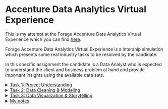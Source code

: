 # Accenture Data Analytics Virtual Experience
This is my attempt at the Forage Accenture Data Analytics Virtual Experience which you can find [here](https://www.theforage.com/virtual-internships/hzmoNKtzvAzXsEqx8?ref=RiQGb5822vPSKB9bg).

Forage Accenture Data Analytics Virtual Experience is a intership simulation which presents some real industry tasks to be resolved by the candidate.

In this specific assignment the candidate is a Data Analyst who is expected to understand the client and business problem at hand and provide important insights using the avaliable data sets. 

<details>
<summary><ins>Task 1: Project Understanding</ins></summary>
<p>You’ve been assigned to a new project and the first thing you must do is get up to speed with the business problem that this project is tackling, the requirements that need to be fulfilled as deliverables and the alignment of internal teams with the client.</p>

<p>You will be working within a large team at Accenture and there will be several people on your team doing different roles to make this project a success.</p>

<p>As a data analyst, it is imperative that you have a solid understanding of the project as quickly as possible. A data analyst sits between the business and the data, so it’s important that you have a deep understanding from both sides to provide insights. You need to use the client brief to:</p>

<ul>
  <li>Understand the client and business problem at hand.</li>
  <li>Identify the requirements that need to be delivered for this project.</li>
  <li>Identify which tasks you should focus on.</li> 
</ul>

<p>To make sure that you have understood the project, you will be tested on an outline of the business problem, the requirements and the delegation of tasks.</p>

<p><strong>Here is your task:</strong></p>

<p>1. Client background</p>
<p>Before attempting to complete this task, you should take your time to fully understand the <a href="https://github.com/deborabastos/accenture_data_analytics/blob/main/resources/Data_Analytics%20Client%20Brief.pdf">client brief</a>.</p>

<p>2. Internal background</p>
<p>After this, you should read through the <a href="https://github.com/deborabastos/accenture_data_analytics/blob/main/resources/Internal%20stakeholder%20chart.pdf">organization map</a> and each individual's role and responsibilities. This will give you a holistic understanding of the Accenture team working on this project and each individuals’ role and responsibilities.</p>

<p>3. Project understanding</p>
<p>Once you’ve read the resources, make sure you have a confident understanding of the following three questions:</p>

<ul>
  <li>What is the business problem that Accenture is trying to tackle for this client?</li>
  <li>Based on this business problem, what are the requirements that Accenture is expected to deliver?</li>
  <li>Finally, based on these requirements, what tasks are most likely to be relevant to you as the data analyst?</li> 
</ul>
</details>


<details>
<summary><ins>Task 2: Data Cleaning & Modeling</ins></summary>
<p>You have been given a <a href="https://github.com/deborabastos/accenture_data_analytics/tree/main/data">set of data sets</a>, all containing different columns and values, as well as a <a href="https://github.com/deborabastos/accenture_data_analytics/blob/main/resources/Data%20model.pdf">data model</a>. A data model shows the relationships between all of the data sets, as well as any links that you can use to merge tables.</p>

<p>It is your job to use these data sets as well as the data model, to create your own data set that you can use to fulfill the requirements of this task.</p>

<p>This task is essential because it is one of the specific requirements that the client has asked for, so we are relying on the data analyst to work with the data and create accurate, reliable insights that can be backed up during the final presentation.</p>

<p><strong>Here is your task:</strong></p>

<p>1. Requirements gathering</p>
<p>To complete this task, you’ll first want to look at the task that you’ve been assigned and think about which available data sets may be useful to fulfill the requirements. It may be helpful for you to write the data sets down that you think will be best for the task. You should take time to fully understand the data model and how the tables link together. Then you should think about which tables are most relevant.</p>

<p>2. Data cleaning</p>
<p>Before we begin to work with the relevant data sets, we’ll need to ensure that the data is clean and ready for analysis. Data cleaning is a common and very important task when working with data. This includes removing columns that have a high number of missing values, removing rows that have values which are erroneous, changing the data type of some values within a column and also removing columns which are not relevant to this task. Your end result should be a set of relevant data sets that are clean with each data set containing only the columns which are relevant to the completion of this task.</p>

<p>Think about how each column that you choose can be used to fulfill the requirements of this task. If you can’t think of why a column may be useful, it may not be worth including it. It may be helpful to write down which columns you think would be important to keep.</p>

<p>3. Data modeling</p>
<p>Finally, use this knowledge to create a final data set containing all of the columns that you will need to complete the task. You can use Excel or any other tool of your choice to create your final data set. Based on which columns you think will be most useful, you may be required to merge tables together by using the Unique Keys within tables. You should spend some time modeling the data to create your final data set for this task.</p>

<p>All of the data sets will be provided as CSV files and you can do the data modeling in Excel or any other tool that you wish. Your final submission should be a single CSV or Excel spreadsheet containing the columns and data that you think will fulfill the requirements of this task best.</p>
</details>






<details>
<summary><ins>Task 3: Data Visualization & Storytelling</ins></summary>
<p>As a data analyst, it is important that you work with both the business and the data. Now that you have gained the business understanding, it’s time to put your analysis skills to the test.</p> 

<p>The next step will be bringing the data set to life. A large component of being a data analyst, includes the ability to find relevant insights and ensure that they are clearly communicated to the business and client. These insights should be synthesized and placed in a presentation for the client that is engaging and easily understood.</p> 

<p>There is an art to selecting the correct visualizations for your presentation and it’s important that corresponding communications tell a powerful story. For this reason, the powerful tools of data visualization & storytelling will be key to this task.</p> 

<p>The analysis that you provide will play a key part in the fulfillment of this requirement, so you will play an important role in this project!</p>

<p><strong>Here is your task:</strong></p>

<p>1. Data visualization</p>
<p>You will need to use your data set to create insightful visualizations to address the requirements of the project. Use your available data set to create a series of visualizations that address the task that you’re working on. Be creative when visualizing your data but remember that results and clarity should take precedence – don’t trade functionality for fancy appearance! Experiment with visualizations and decide on which ones to move forward with.</p>

<p>2. Create a presentation</p>
<p>It is your job to ensure that the presentation of the results is clear and can be easily understood by your internal team and the client. You should create a PowerPoint slide deck that presents your results with accompanying slides and visualizations. Not all slides need to contain visualizations – use some slides to set up the story that you’re telling! It is important to make sure that your presentation follows a clear structure and takes your client on a journey through their data and business problems. Your slide deck should be concise, approximately 10 slides. You should also include an introduction slide where you introduce yourself and your role on the project.</p>

<p>3. Storytelling</p>
<p>Make sure that throughout your presentation you incorporate storytelling. Make use of the techniques outlined in the additional resources and try to make the presentation as engaging and persuasive as possible. Using soft and hard skills, such as presentation and statistical analysis respectively, is key to a data analysts’ job. </p>

 <a href="https://github.com/deborabastos/accenture_data_analytics/blob/main/resources/Presentation%20Template.pdf">Presentation templates</a>

</details>





<details>
<summary><ins>My notes</ins></summary>
<p><ins>Virtual enviroment:</ins></p>
<ul>
  <li>To create: python -m venv &lt;name_env></li>
  <li>To activate: source &lt;name_env>/bin/activate</li>
</ul>

<p><ins>Project requirements</ins></p>

<ul>
  <li>Pandas: pip install pandas</li>
</ul>
</details>
